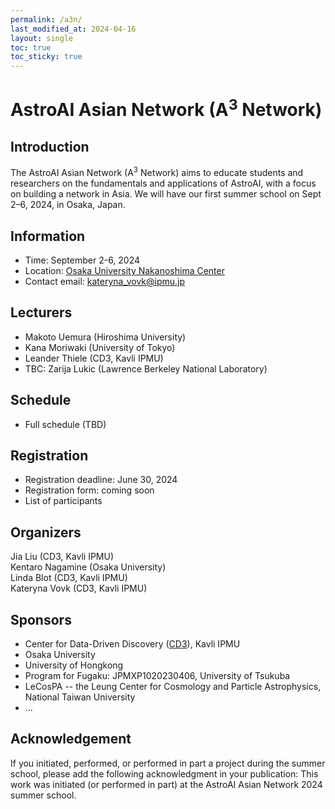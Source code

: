 ```yaml
---
permalink: /a3n/
last_modified_at: 2024-04-16
layout: single
toc: true
toc_sticky: true
---
```


# AstroAI Asian Network (A<sup>3</sup> Network)

<!--- ![banner](/images/banner.png) --->
## Introduction
The AstroAI Asian Network (A<sup>3</sup> Network) aims to educate students and researchers on the fundamentals and applications of AstroAI, with a focus on building a network in Asia. We will have our first summer school on Sept 2–6, 2024, in Osaka, Japan. 

## Information

* Time: September 2-6, 2024
* Location: [Osaka University Nakanoshima Center](https://www.onc.osaka-u.ac.jp/)
* Contact email: kateryna_vovk@ipmu.jp
<!--- * Slack and Zoom: please find the info in the announcement email --->

## Lecturers

* Makoto Uemura (Hiroshima University)
* Kana Moriwaki (University of Tokyo)
* Leander Thiele (CD3, Kavli IPMU)
* TBC: Zarija Lukic (Lawrence Berkeley National Laboratory)

## Schedule

* Full schedule (TBD)

## Registration

* Registration deadline: June 30, 2024
* Registration form: coming soon
  <!---[link](https://forms.gle/q4cDHbmq1tfeUw7a9)--->
* List of participants

## Organizers

Jia Liu (CD3, Kavli IPMU)\
Kentaro Nagamine (Osaka University)\
Linda Blot (CD3, Kavli IPMU)\
Kateryna Vovk (CD3, Kavli IPMU)

## Sponsors

* Center for Data-Driven Discovery ([CD3](https://cd3.ipmu.jp/)), Kavli IPMU
* Osaka University
* University of Hongkong
* Program for Fugaku: JPMXP1020230406, University of Tsukuba
* LeCosPA -- the Leung Center for Cosmology and Particle Astrophysics, National Taiwan University
* ...

## Acknowledgement

If you initiated, performed, or performed in part a project during the summer school, please add the following acknowledgment in your publication: This work was initiated (or performed in part) at the AstroAI Asian Network 2024 summer school.
